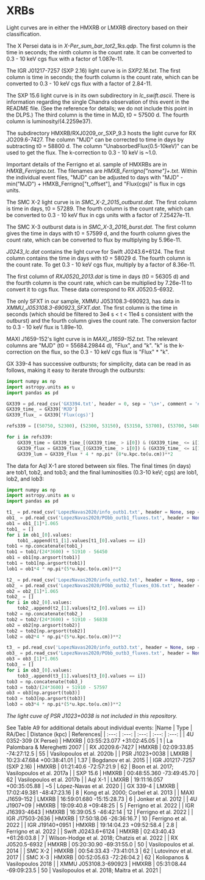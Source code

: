 # XRBs

Light curves are in either the HMXRB or LMXRB directory based on their classification.

The X Persei data is in *X-Per_sum_bar_tot2_1ks.qdp*. The first column is the time in seconds; the ninth column is the count rate. It can be converted to 0.3 - 10 keV cgs flux with a factor of 1.087e-11.

The IGR J01217-7257 (SXP 2.16) light curve is in *SXP2.16.txt*. The first column is time in seconds; the fourth column is the count rate, which can be converted to 0.3 - 10 keV cgs flux with a factor of 2.84-11.

The SXP 15.6 light curve is in its own subdirectory in *lc_swift.ascii*. There is information regarding the single Chandra observation of this event in the README file. (See the reference for details; we do not include this point in the DLPS.) The third column is the time in MJD, t0 = 57500 d. The fourth column is luminosity/(4.2259e37).

The subdirectory HMXRB/RXJ0209_or_SXP_9.3 hosts the light curve for RX JO209.6-7427. The column "MJD" can be corrected to time in days by subtracting t0 = 58800 d. The column "UnabsorbedFlux(0.5-10keV)" can be used to get the flux. The k-correction to 0.3 - 10 keV is ~1.0.

Important details of the Ferrigno et al. sample of HMXRBs are in *HMXB_Ferrigno.txt*. The filenames are *HMXB_Ferrigno\["name"\]+.txt*. Within the individual event files, "MJD" can be adjusted to days with "MJD" - min("MJD") + HMXB_Ferrigno\["t_offset"\], and "Flux(cgs)" is flux in cgs units.

The SMC X-2 light curve is in *SMC_X-2_2015_outburst.dat*. The first column is time in days, t0 = 57289. The fourth column is the count rate, which can be converted to 0.3 - 10 keV flux in cgs units with a factor of 7.25427e-11.

The SMC X-3 outburst data is in *SMC_X-3_2016_burst.dat*. The first column gives the time in days with t0 = 57599 d, and the fourth column gives the count rate, which can be converted to flux by multiplying by 5.96e-11.

*J0243_lc.dat* contains the light curve for Swift J0243.6+6124. The first column contains the time in days with t0 = 58029 d. The fourth column is the count rate. To get 0.3 - 10 keV cgs flux, multiply by a factor of 8.36e-11.

The first column of *RXJ0520_2013.dat* is time in days (t0 = 56305 d) and the fourth column is the count rate, which can be multiplied by 7.26e-11 to convert it to cgs flux. These data correspond to RX J0520.5-6932.

The only SFXT in our sample, XMMU J053108.3-690923, has data in *XMMU_J053108.3-690923_SFXT.dat*. The first column is the time in seconds (which should be filtered to 3e4 s < t < 11e4 s consistent with the outburst) and the fourth column gives the count rate. The conversion factor to 0.3 - 10 keV flux is 1.89e-10.

MAXI J1659-152's light curve is in *MAXI_J1659-152.txt*. The relevant columns are "MJD" (t0 = 55684.29844 d), "Flux", and "k". "k" is the k-correction on the flux, so the 0.3 - 10 keV cgs flux is "Flux" * "k".

GX 339-4 has successive outbursts; for simplicity, data can be read in as follows, making it easy to iterate through the outbursts:
```python
import numpy as np
import astropy.units as u
import pandas as pd

GX339 = pd.read_csv('GX3394.txt', header = 0, sep = '\s+', comment = '#')
GX339_time_ = GX339['MJD']
GX339_flux_ = GX339['Flux(cgs)']

refs339 = [(50750, 52300), (52300, 53150), (53150, 53700), (53700, 54000), (54000, 54200), (54200, 54600), (54600, 54850), (54850, 55150), (55150, 56000)]

for i in refs339:
    GX339_time = GX339_time_[(GX339_time_ > i[0]) & (GX339_time_ <= i[1])] - i[0]
    GX339_flux = GX339_flux_[(GX339_time_ > i[0]) & (GX339_time_ <= i[1])]
    GX339_lum = GX339_flux * 4 * np.pi* (8*u.kpc.to(u.cm))**2
```

The data for Aql X-1 are stored between six files. The final times (in days) are tob1, tob2, and tob3; and the final luminosities (0.3-10 keV; cgs) are lob1, lob2, and lob3:
```python
import numpy as np
import astropy.units as u
import pandas as pd

t1_ = pd.read_csv('LopezNavas2020/info_outb1.txt', header = None, sep = '\s+')
ob1_ = pd.read_csv('LopezNavas2020/PObb_outb1_fluxes.txt', header = None, sep = '\s+')
ob1 = ob1_[1]*1.065
tob1_ = []
for i in ob1_[0].values:
    tob1_.append(t1_[1].values[t1_[0].values == i])
tob1 = np.concatenate(tob1_)   
tob1 = tob1/(24*3600) + 51910 - 56450
ob1 = ob1[np.argsort(tob1)]
tob1 = tob1[np.argsort(tob1)]
lob1 = ob1*4 * np.pi*(5*u.kpc.to(u.cm))**2

t2_ = pd.read_csv('LopezNavas2020/info_outb2.txt', header = None, sep = '\s+')
ob2_ = pd.read_csv('LopezNavas2020/PObb_outb2_fluxes_036.txt', header = None, sep = '\s+')
ob2 = ob2_[1]*1.065
tob2_ = []
for i in ob2_[0].values:
    tob2_.append(t2_[1].values[t2_[0].values == i])
tob2 = np.concatenate(tob2_)   
tob2 = tob2/(24*3600) + 51910 - 56838
ob2 = ob2[np.argsort(tob2)]
tob2 = tob2[np.argsort(tob2)]
lob2 = ob2*4 * np.pi*(5*u.kpc.to(u.cm))**2

t3_ = pd.read_csv('LopezNavas2020/info_outb3.txt', header = None, sep = '\s+')
ob3_ = pd.read_csv('LopezNavas2020/PObb_outb3_fluxes.txt', header = None, sep = '\s+')
ob3 = ob3_[1]*1.065
tob3_ = []
for i in ob3_[0].values:
    tob3_.append(t3_[1].values[t3_[0].values == i])
tob3 = np.concatenate(tob3_)   
tob3 = tob3/(24*3600) + 51910 - 57597
ob3 = ob3[np.argsort(tob3)]
tob3 = tob3[np.argsort(tob3)]
lob3 = ob3*4 * np.pi*(5*u.kpc.to(u.cm))**2
```

*The light cuve of PSR J1023+0038 is not included in this repository.*

See Table A9 for additional details about individual events:
|Name | Type | RA/Dec | Distance (kpc) | References|
| :---: | :---: | :---: | :---: | :---: |
| 4U 0352-309 (X Persei) | HMXRB | 03:55:23.077 +31:02:45.05 | 1 | La Palombara & Mereghetti 2007 |
| RX J0209.6-7427 | HMXRB | 02:09:33.85 -74:27:12.5 | 55 | Vasilopoulos et al. 2020b |
| PSR J1023+0038 | LMXRB | 10:23:47.684 +00:38:41.01 | 1.37 | Bogdanov et al. 2015 |
| IGR J01217-7257 (SXP 2.16) | HMXRB | 01:21:40.6 -72:57:21.9 | 62 | Boon et al. 2017; Vasilopoulos et al. 2017a |
| SXP 15.6 | HMXRB | 00:48:55.360 -73:49:45.70 | 62 | Vasilopoulos et al. 2017b |
| Aql X-1 | LMXRB | 19:11:16.057 +00:35:05.88 | ~5 | López-Navas et al. 2020 |
| GX 339-4 | LMXRB | 17:02:49.381 -48:47:23.16 | 8 | Kong et al. 2000; Corbel et al. 2013 |
| MAXI J1659-152 | LMXRB | 16:59:01.680 -15:15:28.73 | 6 | Jonker et al. 2012 |
| 4U J1907+09 | HMXRB | 19:09:40.8 +09:48:25 | 5 | Ferrigno et al. 2022 |
| IGR J16393-4643 | HMXRB | 16:39:05.5 -46:42:14 | 12 | Ferrigno et al. 2022 |
| IGR J17503-2636 | HMXRB | 17:50:18.06 -26:36:16.7 | 10 | Ferrigno et al. 2022 |
| IGR J19140+0951 | HMXRB | 19:14:04.23 +09:52:58.4 | 2.8 | Ferrigno et al. 2022 |
| Swift J0243.6+6124 | HMXRB | 02:43:40.43 +61:26:03.8 | 7 | Wilson-Hodge et al. 2018; Chatzis et al. 2022 |
| RX J0520.5-6932 | HMXRB | 05:20:30.90 -69:31:55.0 | 50 | Vasilopoulos et al. 2014 |
| SMC X-2 | HMXRB | 00:54:33.43 -73:41:01.3 | 62 | Lutovinov et al. 2017 |
| SMC X-3 | HMXRB | 00:52:05.63 -72:26:04.2 | 62 | Koliopanos & Vasilopoulos 2018 |
| XMMU J053108.3-690923 | HMXRB | 05:31:08.44 -69:09:23.5 | 50 | Vasilopoulos et al. 2018; Maitra et al. 2021 |
